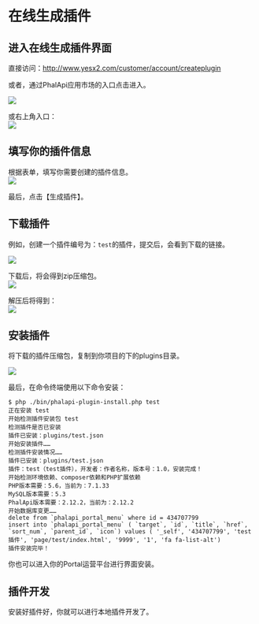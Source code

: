 # 在线生成插件

## 进入在线生成插件界面

直接访问：http://www.yesx2.com/customer/account/createplugin

或者，通过PhalApi应用市场的入口点击进入。  

![](http://cdn7.okayapi.com/yesyesapi_20200315161148_c28aebed1430a2542cd5794ee4412f9d.png)  

或右上角入口：  
![](http://cdn7.okayapi.com/yesyesapi_20200315161235_979df3a18d98085437657f46791665e4.png)

## 填写你的插件信息

根据表单，填写你需要创建的插件信息。  
![](http://cdn7.okayapi.com/yesyesapi_20200315161339_85f5e13eb1b4cf6c824fcbcaed61fcd3.png)  

最后，点击【生成插件】。  

## 下载插件

例如，创建一个插件编号为：```test```的插件，提交后，会看到下载的链接。

![](http://cdn7.okayapi.com/yesyesapi_20200315161509_812ddb8b4c767faf5c237685363ea09c.png) 

下载后，将会得到zip压缩包。  
![](http://cdn7.okayapi.com/yesyesapi_20200315161609_33e2e39a03f54321e80d52635dd2becc.jpg)  

解压后将得到：  
![](http://cdn7.okayapi.com/yesyesapi_20200315161648_34a227f3f628285070def97da5ef5a5d.png) 

## 安装插件

将下载的插件压缩包，复制到你项目的下的plugins目录。  

![](http://cdn7.okayapi.com/yesyesapi_20200315161816_bfa33eed5f7347caae4b59b6437772e4.png) 

最后，在命令终端使用以下命令安装：  

```
$ php ./bin/phalapi-plugin-install.php test
正在安装 test
开始检测插件安装包 test
检测插件是否已安装
插件已安装：plugins/test.json
开始安装插件……
检测插件安装情况……
插件已安装：plugins/test.json
插件：test（test插件），开发者：作者名称，版本号：1.0，安装完成！
开始检测环境依赖、composer依赖和PHP扩展依赖
PHP版本需要：5.6，当前为：7.1.33
MySQL版本需要：5.3
PhalApi版本需要：2.12.2，当前为：2.12.2
开始数据库变更……
delete from `phalapi_portal_menu` where id = 434707799
insert into `phalapi_portal_menu` ( `target`, `id`, `title`, `href`, `sort_num`, `parent_id`, `icon`) values ( '_self', '434707799', 'test插件', 'page/test/index.html', '9999', '1', 'fa fa-list-alt')
插件安装完毕！
```

你也可以进入你的Portal运营平台进行界面安装。  

## 插件开发

安装好插件好，你就可以进行本地插件开发了。  


